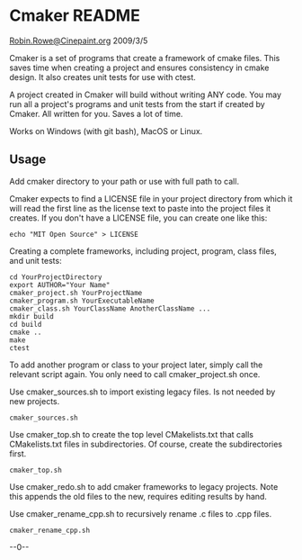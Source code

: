 # Cmaker README

Robin.Rowe@Cinepaint.org 2009/3/5

Cmaker is a set of programs that create a framework of cmake files. This saves time when creating a project and ensures consistency in cmake design. It also creates unit tests for use with ctest. 

A project created in Cmaker will build without writing ANY code. You may run all a project's programs and unit tests from the start if created by Cmaker. All written for you. Saves a lot of time. 

Works on Windows (with git bash), MacOS or Linux.

## Usage

Add cmaker directory to your path or use with full path to call. 

Cmaker expects to find a LICENSE file in your project directory from which it will read the first line as the license text to paste into the project files it creates. If you don't have a LICENSE file, you can create one like this:

	echo "MIT Open Source" > LICENSE

Creating a complete frameworks, including project, program, class files, and unit tests:

	cd YourProjectDirectory
	export AUTHOR="Your Name"
	cmaker_project.sh YourProjectName
	cmaker_program.sh YourExecutableName
	cmaker_class.sh YourClassName AnotherClassName ...
	mkdir build
	cd build
	cmake ..
	make
	ctest

To add another program or class to your project later, simply call the relevant script again. You only need to call cmaker_project.sh once. 

Use cmaker_sources.sh to import existing legacy files. Is not needed by new projects.

	cmaker_sources.sh

Use cmaker_top.sh to create the top level CMakelists.txt that calls CMakelists.txt files in subdirectories. Of course, create the subdirectories first.

	cmaker_top.sh
	
Use cmaker_redo.sh to add cmaker frameworks to legacy projects. Note this appends the old files to the new, requires editing results by hand.

Use cmaker_rename_cpp.sh to recursively rename .c files to .cpp files.

	cmaker_rename_cpp.sh
	
--0--
